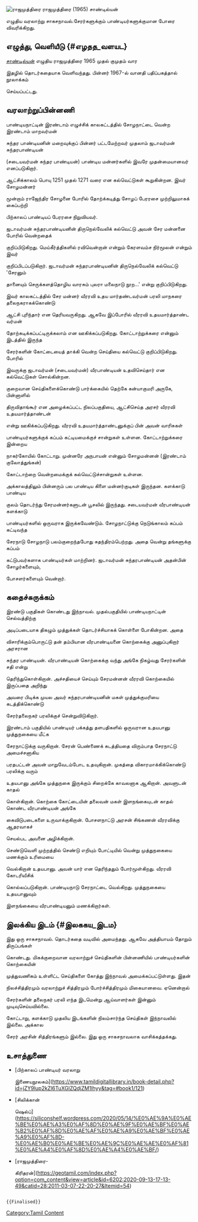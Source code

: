 ![ராஜமுத்திரை](ராஜமுத்திரை.jpg "ராஜமுத்திரை") ராஜமுத்திரை (1965) சாண்டில்யன்
எழுதிய வரலாற்று சாகசநாவல்.சேரர்களுக்கும் பாண்டியர்களுக்குமான போரை விவரிக்கிறது.

## எழுத்து, வெளியீடு {#எழதத_வளயட}

[சாண்டில்யன்](சாண்டில்யன் "wikilink") எழுதிய ராஜமுத்திரை 1965 முதல் குமுதம் வார
இதழில் தொடர்கதையாக வெளிவந்தது. பின்னர் 1967-ல் வானதி பதிப்பகத்தால் நூலாக்கம்
செய்யப்பட்டது.

## வரலாற்றுப்பின்னணி

பாண்டியநாட்டின் இரண்டாம் எழுச்சிக் காலகட்டத்தில் சோழநாட்டை வென்ற இரண்டாம் மாறவர்மன்
சுந்தர பாண்டியனின் மறைவுக்குப் பின்னர் பட்டமேற்றவர் முதலாம் ஜடாவர்மன் சுந்தரபாண்டியன்
(சடையவர்மன் சுந்தர பாண்டியன்) பாண்டிய மன்னர்களில் இவரே முதன்மையானவர் எனப்படுகிறார்.
ஆட்சிக்காலம் பொயு 1251 முதல் 1271 வரை என கல்வெட்டுகள் கூறுகின்றன. இவர் சோழமன்னர்
மூன்றாம் ராஜேந்திர சோழனை போரில் தோற்க்கடித்து சோழப் பேரரசை முற்றிலுமாகக் கைப்பற்றி
பிற்காலப் பாண்டியப் பேரரசை நிறுவியவர்.

ஜடாவர்மன் சுந்தரபாண்டியனின் திருநெல்வேலிக் கல்வெட்டு அவன் சேர மன்னனை போரில் வென்றதைக்
குறிப்பிடுகிறது. மெய்கீர்த்திகளில் ரவிவென்றான் என்றும் கேரளவம்ச நிர்மூலன் என்றும் இவர்
குறிப்பிடப்படுகிறார். ஜடாவர்மன் சுந்தரபாண்டியனின் திருநெல்வேலிக் கல்வெட்டு \'சேரனும்
தானையும் செருக்களத்தொழிய வாரசும் புலரா மலைநாடு நூற\...' என்று குறிப்பிடுகிறது.
இவர் காலகட்டத்தில் சேர மன்னர் வீரரவி உதய மார்தண்டவர்மன் பரலி மாநகரை தலைநகராகக்கொண்டு
ஆட்சி புரிந்தார் என தெரியவருகிறது. ஆகவே இப்போரில் வீரரவி உதயமார்த்தாண்ட வர்மன்
தோற்கடிக்கப்பட்டிருக்கலாம் என ஊகிக்கப்படுகிறது. கோட்டாற்றுக்கரை என்னும் இடத்தில் இருந்த
சேரர்களின் கோட்டையைத் தாக்கி வென்ற செய்தியை கல்வெட்டு குறிப்பிடுகிறது. போரில்
இவருக்கு ஜடாவர்மன் (சடையவர்மன்) வீரபாண்டியன் உதவிசெய்தார் என கல்வெட்டுகள் சொல்கின்றன.

குறைவான செய்திகளைக்கொண்டு பார்க்கையில் தெற்கே கன்யாகுமரி அருகே, பின்னாளில்
திருவிதாங்கூர் என அழைக்கப்பட்ட நிலப்பகுதியை, ஆட்சிசெய்த அரசர் வீரரவி உதயமார்த்தாண்டன்
என்று ஊகிக்கப்படுகிறது. வீரரவி உதயமார்த்தாண்டனுக்குப் பின் அவன் வாரிசுகள்
பாண்டியர்களுக்குக் கப்பம் கட்டியமைக்குச் சான்றுகள் உள்ளன. கோட்டாற்றுக்கரை இன்றைய
நாகர்கோயில் கோட்டாறு. முன்னரே அநபாயன் என்னும் சோழமன்னன் (இரண்டாம் குலோத்துங்கன்)
கோட்டாற்றை வென்றமைக்குக் கல்வெட்டுச்சான்றுகள் உள்ளன.

அக்காலத்திலும் பின்னரும் பல பாண்டிய கிளை மன்னர்குடிகள் இருந்தன. களக்காடு பாண்டிய
குலம் தொடர்ந்து சேரமன்னர்களுடன் பூசலில் இருந்தது. சடையவர்மன் வீரபாண்டியன் களக்காடு
பாண்டியர்களில் ஒருவராக இருக்கவேண்டும். சோழநாட்டுக்கு நெடுங்காலம் கப்பம் கட்டிவந்த
சேரநாடு சோழநாடு பலம்குறைந்தபோது சுதந்திரம்பெற்றது. அதை வென்று தங்களுக்கு கப்பம்
கட்டுபவர்களாக பாண்டியர்கள் மாற்றினர். ஜடாவர்மன் சுந்தரபாண்டியன் அதன்பின் சோழர்களையும்,
போசளர்களையும் வென்றார்.

## கதைச்சுருக்கம்

இரண்டு பகுதிகள் கொண்டது இந்நாவல். முதல்பகுதியில் பாண்டியநாட்டின் செல்வத்திற்கு
அடிப்படையாக திகழும் முத்துக்கள் தொடர்ச்சியாகக் கொள்ளை போகின்றன. அதை
விசாரிக்கும்பொருட்டு தன் தம்பியான வீரபாண்டியனை கொற்கைக்கு அனுப்புகிறார் அரசரான
சுந்தர பாண்டியன். வீரபாண்டியன் கொற்கைக்கு வந்து அங்கே நிகழ்வது சேரர்களின் சதி என்று
தெரிந்துகொள்கிறான். அச்சதியைச் செய்யும் சேரமன்னன் வீரரவி கொற்கையில் இருப்பதை அறிந்து
அவரை பிடிக்க முயல அவர் சுந்தரபாண்டியனின் மகள் முத்துக்குமரியை கடத்திக்கொண்டு
சேரர்தலைநகர் பரலிக்குச் சென்றுவிடுகிறார்.

இரண்டாம் பகுதியில் பாண்டியர் பக்கத்து தளபதிகளில் ஒருவரான உதயபானு முத்துநகையை மீட்க
சேரநாட்டுக்கு வருகிறான். சேரன் பெண்ணைக் கடத்தியதை விரும்பாத சேரநாட்டு அமைச்சனாகிய
பரதபட்டன் அவன் மாறுவேடம்போட உதவுகிறான். முகத்தை விகாரமாக்கிக்கொண்டு பரலிக்கு வரும்
உதயபானு அங்கே முத்துநகை இருக்கும் சிறைக்கே காவலனாக ஆகிறான். அவளுடன் காதல்
கொள்கிறான். கொற்கை கோட்டையின் தலைவன் மகள் இளநங்கையுடன் காதல் கொண்ட வீரபாண்டியன் அங்கே
கைவிடுபடைகளை உருவாக்குகிறான். போசளநாட்டு அரசன் சிங்கணன் வீரரவிக்கு ஆதரவாகச்
செயல்பட அவனை அழிக்கிறான்.

செண்டுவெளி முற்றத்தில் செண்டு எறியும் போட்டியில் வென்று முத்துநகையை மணக்கும் உரிமையை
வெல்கிறான் உதயபானு. அவன் யார் என தெரிந்ததும் போர்மூள்கிறது. வீரரவி கோடரிவீசிக்
கொல்லப்படுகிறான். பாண்டியநாடு சேரநாட்டை வெல்கிறது. முத்துநகையை உதயபானுவும்
இளநங்கையை வீரபாண்டியனும் மணக்கிறார்கள்.

## இலக்கிய இடம் {#இலககய_இடம}

இது ஒரு சாகசநாவல். தொடர்கதை வடிவில் அமைந்தது. ஆகவே அத்தியாயம் தோறும் திருப்பங்கள்
கொண்டது. மிகக்குறைவான வரலாற்றுச் செய்திகளின் பின்னணியில் பாண்டியர்களின் கொற்கையின்
முத்துவணிகம் உள்ளிட்ட செய்திகளை கோத்து இந்நாவல் அமைக்கப்பட்டுள்ளது. இதன்
நிலச்சித்திரமும் வரலாற்றுச் சித்திரமும் போர்ச்சித்திரமும் மிகையானவை. ஏனென்றால்
சேரர்களின் தலைநகர் பரலி எந்த இடமென்று ஆய்வாளர்கள் இன்னும் முடிவுசெய்யவில்லை.
கோட்டாறு, களக்காடு முதலிய இடங்களின் நிலம்சார்ந்த செய்திகள் இந்நாவலில் இல்லை. அக்கால
சேரர் அரசின் சித்திரங்களும் இல்லை. இது ஒரு சாகசநாவலாக வாசிக்கத்தக்கது.

## உசாத்துணை

-   [பிற்காலப் பாண்டியர் வரலாறு
    இணையநூலகம்](https://www.tamildigitallibrary.in/book-detail.php?id=jZY9lup2kZl6TuXGlZQdjZM1lhyy&tag=#book1/121)
-   [சிலிக்கான்
    ஷெல்ப்](https://siliconshelf.wordpress.com/2020/05/14/%E0%AE%9A%E0%AE%BE%E0%AE%A3%E0%AF%8D%E0%AE%9F%E0%AE%BF%E0%AE%B2%E0%AF%8D%E0%AE%AF%E0%AE%A9%E0%AE%BF%E0%AE%A9%E0%AF%8D-%E0%AE%B0%E0%AE%BE%E0%AE%9C%E0%AE%AE%E0%AF%81%E0%AE%A4%E0%AF%8D%E0%AE%A4%E0%AE%BF/)
-   [ராஜமுத்திரை-
    கிரிதரன்](https://geotamil.com/index.php?option=com_content&view=article&id=6202:2020-09-13-17-13-49&catid=28:2011-03-07-22-20-27&Itemid=54)

```{=mediawiki}
{{Finalised}}
```
[Category:Tamil Content](Category:Tamil_Content "wikilink")

